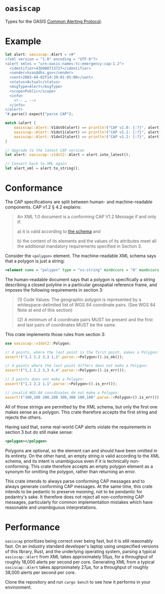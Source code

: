 # `oasiscap`

Types for the OASIS [Common Alerting Protocol].

# Example

```rust
let alert: oasiscap::Alert = r#"
<?xml version = "1.0" encoding = "UTF-8"?>
<alert xmlns = "urn:oasis:names:tc:emergency:cap:1.2">
  <identifier>43b080713727</identifier>
  <sender>hsas@dhs.gov</sender>
  <sent>2003-04-02T14:39:01-05:00</sent>
  <status>Actual</status>
  <msgType>Alert</msgType>
  <scope>Public</scope>
  <info>
    <!-- … -->
  </info>
</alert>
"#.parse().expect("parse CAP");

match &alert {
    oasiscap::Alert::V1dot0(alert) => println!("CAP v1.0: {:?}", alert),
    oasiscap::Alert::V1dot1(alert) => println!("CAP v1.1: {:?}", alert),
    oasiscap::Alert::V1dot2(alert) => println!("CAP v1.2: {:?}", alert),
}

// Upgrade to the latest CAP version
let alert: oasiscap::v1dot2::Alert = alert.into_latest();

// Convert back to XML again
let alert_xml = alert.to_string();
```

# Conformance

The CAP specifications are split between human- and machine-readable components. CAP v1.2 § 4.2
explains:

> An XML 1.0 document is a conforming CAP V1.2 Message if and only if:
>
> a) it is valid according to [the schema] and
> 
> b) the content of its elements and the values of its attributes meet all the additional
>    mandatory requirements specified in Section 3.

Consider the `<polygon>` element. The machine-readable XML schema says that a polygon is just a
string:

```xml
<element name = "polygon" type = "xs:string" minOccurs = "0" maxOccurs = "unbounded"/>
```

The human-readable document says that a polygon is specifically a string describing a closed
polyline in a particular geospatial reference frame, and imposes the following requirements
in section 3:

> (1) Code Values: The geographic polygon is represented by a whitespace-delimited list of WGS
> 84 coordinate pairs. (See WGS 84 Note at end of this section)
>
> (2) A minimum of 4 coordinate pairs MUST be present and the first and last pairs of
> coordinates MUST be the same.

This crate implements those rules from section 3:

```rust
use oasiscap::v1dot2::Polygon;

// 4 points, where the last point is the first point, makes a Polygon:
assert!("1,1 2,2 3,3 1,1".parse::<Polygon>().is_ok());

// 4 points where the last point differs does not make a Polygon:
assert!("1,1 2,2 3,3 4,4".parse::<Polygon>().is_err());

// 3 points does not make a Polygon:
assert!("1,1 2,2 1,1".parse::<Polygon>().is_err());

// invalid WGS-84 coordinates do not make a Polygon:
assert!("100,100 200,200 300,300 100,100".parse::<Polygon>().is_err());
```

All of those strings are permitted by the XML schema, but only the first one makes sense as a
polygon. This crate therefore accepts the first string and rejects the others.

Having said that, some real-world CAP alerts violate the requirements in section 3 but _do_
still make sense:

```xml
<polygon></polygon>
```

Polygons are optional, so the element can and should have been omitted in its entirety. On the
other hand, an empty string _is_ valid according to the XML schema, and its intent is
unambiguous even if it is technically non-conforming. This crate therefore accepts an empty
polygon element as a synonym for omitting the polygon, rather than returning an error.

This crate intends to always parse conforming CAP messages and to always generate conforming CAP
messages. At the same time, this crate intends to be pedantic to preserve _meaning_, not to be
pendantic for pedantry's sake. It therefore does not reject all non-conforming CAP messages,
particularly for common implementation mistakes which have reasonable and unambiguous
interpretations.

# Performance

`oasiscap` prioritizes being correct over being fast, but it is still reasonably fast. On an
industry standard developer's laptop using unspecified versions of this library, Rust, and the
underlying operating system, parsing a typical `oasiscap::Alert` from XML takes approximately
55µs, for a throughput of roughly 18,000 alerts per second per core. Generating XML from a
typical `oasiscap::Alert` takes approximately 27µs, for a throughput of roughly 38,000 alerts
per second per core.

Clone the repository and run `cargo bench` to see how it performs in your environment.

[Common Alerting Protocol]: https://en.wikipedia.org/wiki/Common_Alerting_Protocol
[xml_serde]: https://crates.io/crates/xml_serde
[the schema]: http://docs.oasis-open.org/emergency/cap/v1.2/CAP-v1.2.xsd
